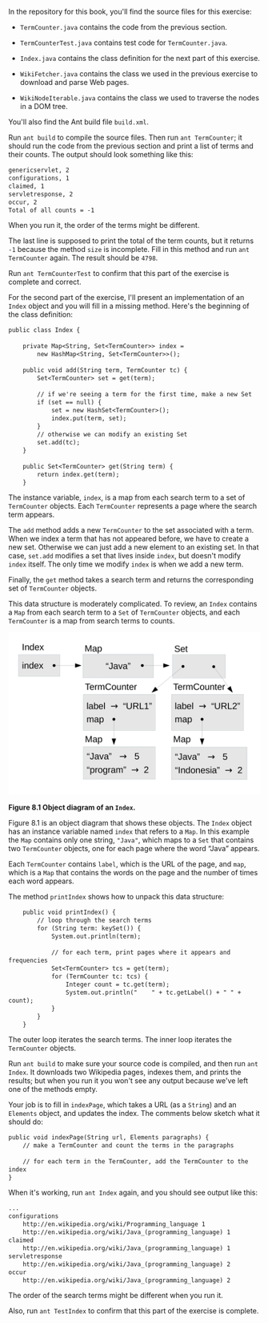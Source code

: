 In the repository for this book, you'll find the source files for this exercise:



*  `TermCounter.java` contains the code from the previous
section.

*  `TermCounterTest.java` contains test code for
`TermCounter.java`.

*  `Index.java` contains the class definition for the next
part of this exercise.

*  `WikiFetcher.java` contains the class we used in the
previous exercise to download and parse Web pages.

*  `WikiNodeIterable.java` contains the class we used to
traverse the nodes in a DOM tree.


You'll also find the Ant build file `build.xml`.


Run `ant build` to compile the source   files. Then run `ant TermCounter`; it should run the code from   the previous section and print a list of terms and their counts. The   output should look something like this:

```code
genericservlet, 2
configurations, 1
claimed, 1
servletresponse, 2
occur, 2
Total of all counts = -1
```

When you run it, the order of the terms might be different.


The last line is supposed to print the total of the term counts, but it returns `-1` because the method `size` is incomplete. Fill in this method and run `ant TermCounter` again. The result should be `4798`.

Run `ant TermCounterTest` to confirm that this part of the exercise is complete and correct.


For the second part of the exercise, I'll present an implementation of an `Index` object and you will fill in a missing method. Here's the beginning of the class definition:

```code
public class Index {

    private Map<String, Set<TermCounter>> index = 
        new HashMap<String, Set<TermCounter>>();

    public void add(String term, TermCounter tc) {
        Set<TermCounter> set = get(term);

        // if we're seeing a term for the first time, make a new Set
        if (set == null) {
            set = new HashSet<TermCounter>();
            index.put(term, set);
        }
        // otherwise we can modify an existing Set
        set.add(tc);
    }

    public Set<TermCounter> get(String term) {
        return index.get(term);
    }
```

The instance variable, `index`, is a map from each search term to a set of `TermCounter` objects. Each `TermCounter` represents a page where the search term appears.

The `add` method adds a new `TermCounter` to the set associated with a term. When we index a term that has not appeared before, we have to create a new set. Otherwise we can just add a new element to an existing set. In that case, `set.add` modifies a set that lives inside `index`, but doesn't modify `index` itself. The only time we modify `index` is when we add a new term.


Finally, the `get` method takes a search term and returns the corresponding set of `TermCounter` objects.

This data structure is moderately complicated. To review, an `Index` contains a `Map` from each search term to a `Set` of `TermCounter` objects, and each `TermCounter` is a map from search terms to counts.

![Figure 8.1 Object diagram of an `Index`.](figs/index.jpg)

**Figure 8.1 Object diagram of an `Index`.**

Figure 8.1 is an object diagram that shows these objects.  The `Index` object has an instance variable named `index` that refers to a `Map`.  In this example the `Map` contains only one string, `"Java"`, which maps to a `Set` that contains two `TermCounter` objects, one for each page where the word “Java” appears.


Each `TermCounter` contains `label`, which is the URL of the page, and `map`, which is a `Map` that contains the words on the page and the number of times each word appears.

The method `printIndex` shows how to unpack this data structure:

```code
    public void printIndex() {
        // loop through the search terms
        for (String term: keySet()) {
            System.out.println(term);

            // for each term, print pages where it appears and frequencies
            Set<TermCounter> tcs = get(term);
            for (TermCounter tc: tcs) {
                Integer count = tc.get(term);
                System.out.println("    " + tc.getLabel() + " " + count);
            }
        }
    }
```

The outer loop iterates the search terms. The inner loop iterates the `TermCounter` objects.


Run `ant build` to make sure your source code is compiled, and then run `ant Index`. It downloads two Wikipedia pages, indexes them, and prints the results; but when you run it you won't see any output because we've left one of the methods empty.


Your job is to fill in `indexPage`, which takes a URL (as a `String`) and an `Elements` object, and updates the index. The comments below sketch what it should do:

```code
public void indexPage(String url, Elements paragraphs) {
    // make a TermCounter and count the terms in the paragraphs

    // for each term in the TermCounter, add the TermCounter to the index
}
```

When it's working, run `ant Index` again, and you should see   output like this:

```code
...
configurations
    http://en.wikipedia.org/wiki/Programming_language 1
    http://en.wikipedia.org/wiki/Java_(programming_language) 1
claimed
    http://en.wikipedia.org/wiki/Java_(programming_language) 1
servletresponse
    http://en.wikipedia.org/wiki/Java_(programming_language) 2
occur
    http://en.wikipedia.org/wiki/Java_(programming_language) 2
```

The order of the search terms might be different when you run it.

Also, run `ant TestIndex` to confirm that this part of the exercise is complete.